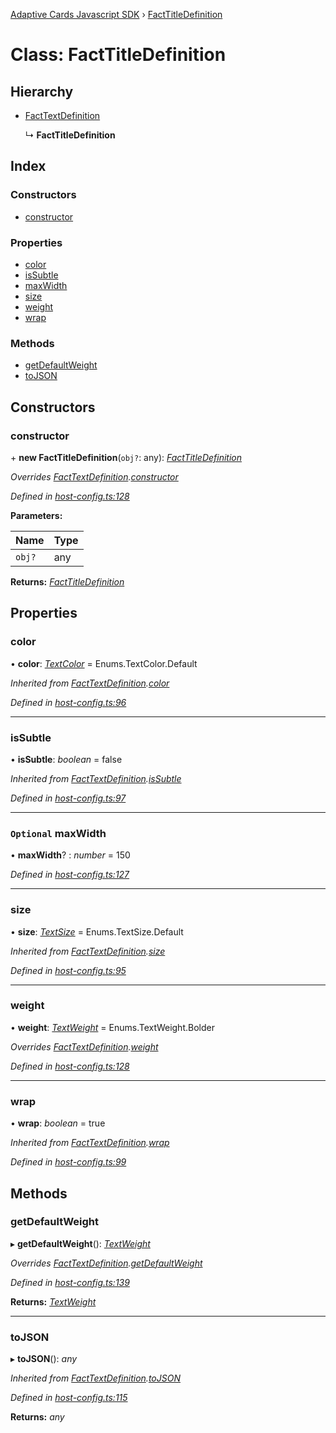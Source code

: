 [Adaptive Cards Javascript SDK](../README.md) › [FactTitleDefinition](facttitledefinition.md)

# Class: FactTitleDefinition

## Hierarchy

* [FactTextDefinition](facttextdefinition.md)

  ↳ **FactTitleDefinition**

## Index

### Constructors

* [constructor](facttitledefinition.md#constructor)

### Properties

* [color](facttitledefinition.md#color)
* [isSubtle](facttitledefinition.md#issubtle)
* [maxWidth](facttitledefinition.md#optional-maxwidth)
* [size](facttitledefinition.md#size)
* [weight](facttitledefinition.md#weight)
* [wrap](facttitledefinition.md#wrap)

### Methods

* [getDefaultWeight](facttitledefinition.md#getdefaultweight)
* [toJSON](facttitledefinition.md#tojson)

## Constructors

###  constructor

\+ **new FactTitleDefinition**(`obj?`: any): *[FactTitleDefinition](facttitledefinition.md)*

*Overrides [FactTextDefinition](facttextdefinition.md).[constructor](facttextdefinition.md#constructor)*

*Defined in [host-config.ts:128](https://github.com/microsoft/AdaptiveCards/blob/a61c5fd56/source/nodejs/adaptivecards/src/host-config.ts#L128)*

**Parameters:**

Name | Type |
------ | ------ |
`obj?` | any |

**Returns:** *[FactTitleDefinition](facttitledefinition.md)*

## Properties

###  color

• **color**: *[TextColor](../enums/textcolor.md)* = Enums.TextColor.Default

*Inherited from [FactTextDefinition](facttextdefinition.md).[color](facttextdefinition.md#color)*

*Defined in [host-config.ts:96](https://github.com/microsoft/AdaptiveCards/blob/a61c5fd56/source/nodejs/adaptivecards/src/host-config.ts#L96)*

___

###  isSubtle

• **isSubtle**: *boolean* = false

*Inherited from [FactTextDefinition](facttextdefinition.md).[isSubtle](facttextdefinition.md#issubtle)*

*Defined in [host-config.ts:97](https://github.com/microsoft/AdaptiveCards/blob/a61c5fd56/source/nodejs/adaptivecards/src/host-config.ts#L97)*

___

### `Optional` maxWidth

• **maxWidth**? : *number* = 150

*Defined in [host-config.ts:127](https://github.com/microsoft/AdaptiveCards/blob/a61c5fd56/source/nodejs/adaptivecards/src/host-config.ts#L127)*

___

###  size

• **size**: *[TextSize](../enums/textsize.md)* = Enums.TextSize.Default

*Inherited from [FactTextDefinition](facttextdefinition.md).[size](facttextdefinition.md#size)*

*Defined in [host-config.ts:95](https://github.com/microsoft/AdaptiveCards/blob/a61c5fd56/source/nodejs/adaptivecards/src/host-config.ts#L95)*

___

###  weight

• **weight**: *[TextWeight](../enums/textweight.md)* = Enums.TextWeight.Bolder

*Overrides [FactTextDefinition](facttextdefinition.md).[weight](facttextdefinition.md#weight)*

*Defined in [host-config.ts:128](https://github.com/microsoft/AdaptiveCards/blob/a61c5fd56/source/nodejs/adaptivecards/src/host-config.ts#L128)*

___

###  wrap

• **wrap**: *boolean* = true

*Inherited from [FactTextDefinition](facttextdefinition.md).[wrap](facttextdefinition.md#wrap)*

*Defined in [host-config.ts:99](https://github.com/microsoft/AdaptiveCards/blob/a61c5fd56/source/nodejs/adaptivecards/src/host-config.ts#L99)*

## Methods

###  getDefaultWeight

▸ **getDefaultWeight**(): *[TextWeight](../enums/textweight.md)*

*Overrides [FactTextDefinition](facttextdefinition.md).[getDefaultWeight](facttextdefinition.md#getdefaultweight)*

*Defined in [host-config.ts:139](https://github.com/microsoft/AdaptiveCards/blob/a61c5fd56/source/nodejs/adaptivecards/src/host-config.ts#L139)*

**Returns:** *[TextWeight](../enums/textweight.md)*

___

###  toJSON

▸ **toJSON**(): *any*

*Inherited from [FactTextDefinition](facttextdefinition.md).[toJSON](facttextdefinition.md#tojson)*

*Defined in [host-config.ts:115](https://github.com/microsoft/AdaptiveCards/blob/a61c5fd56/source/nodejs/adaptivecards/src/host-config.ts#L115)*

**Returns:** *any*
